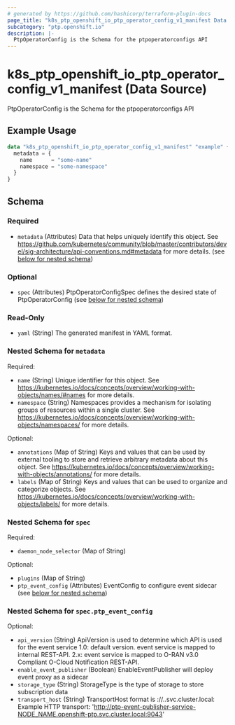 ```yaml
---
# generated by https://github.com/hashicorp/terraform-plugin-docs
page_title: "k8s_ptp_openshift_io_ptp_operator_config_v1_manifest Data Source - terraform-provider-k8s"
subcategory: "ptp.openshift.io"
description: |-
  PtpOperatorConfig is the Schema for the ptpoperatorconfigs API
---
```


# k8s_ptp_openshift_io_ptp_operator_config_v1_manifest (Data Source)

PtpOperatorConfig is the Schema for the ptpoperatorconfigs API

## Example Usage

```terraform
data "k8s_ptp_openshift_io_ptp_operator_config_v1_manifest" "example" {
  metadata = {
    name      = "some-name"
    namespace = "some-namespace"
  }
}
```

<!-- schema generated by tfplugindocs -->
## Schema

### Required

- `metadata` (Attributes) Data that helps uniquely identify this object. See https://github.com/kubernetes/community/blob/master/contributors/devel/sig-architecture/api-conventions.md#metadata for more details. (see [below for nested schema](#nestedatt--metadata))

### Optional

- `spec` (Attributes) PtpOperatorConfigSpec defines the desired state of PtpOperatorConfig (see [below for nested schema](#nestedatt--spec))

### Read-Only

- `yaml` (String) The generated manifest in YAML format.

<a id="nestedatt--metadata"></a>
### Nested Schema for `metadata`

Required:

- `name` (String) Unique identifier for this object. See https://kubernetes.io/docs/concepts/overview/working-with-objects/names/#names for more details.
- `namespace` (String) Namespaces provides a mechanism for isolating groups of resources within a single cluster. See https://kubernetes.io/docs/concepts/overview/working-with-objects/namespaces/ for more details.

Optional:

- `annotations` (Map of String) Keys and values that can be used by external tooling to store and retrieve arbitrary metadata about this object. See https://kubernetes.io/docs/concepts/overview/working-with-objects/annotations/ for more details.
- `labels` (Map of String) Keys and values that can be used to organize and categorize objects. See https://kubernetes.io/docs/concepts/overview/working-with-objects/labels/ for more details.


<a id="nestedatt--spec"></a>
### Nested Schema for `spec`

Required:

- `daemon_node_selector` (Map of String)

Optional:

- `plugins` (Map of String)
- `ptp_event_config` (Attributes) EventConfig to configure event sidecar (see [below for nested schema](#nestedatt--spec--ptp_event_config))

<a id="nestedatt--spec--ptp_event_config"></a>
### Nested Schema for `spec.ptp_event_config`

Optional:

- `api_version` (String) ApiVersion is used to determine which API is used for the event service 1.0: default version. event service is mapped to internal REST-API. 2.x: event service is mapped to O-RAN v3.0 Compliant O-Cloud Notification REST-API.
- `enable_event_publisher` (Boolean) EnableEventPublisher will deploy event proxy as a sidecar
- `storage_type` (String) StorageType is the type of storage to store subscription data
- `transport_host` (String) TransportHost format is <protocol>://<transport-service>.<namespace>.svc.cluster.local:<transport-port> Example HTTP transport: 'http://ptp-event-publisher-service-NODE_NAME.openshift-ptp.svc.cluster.local:9043'

